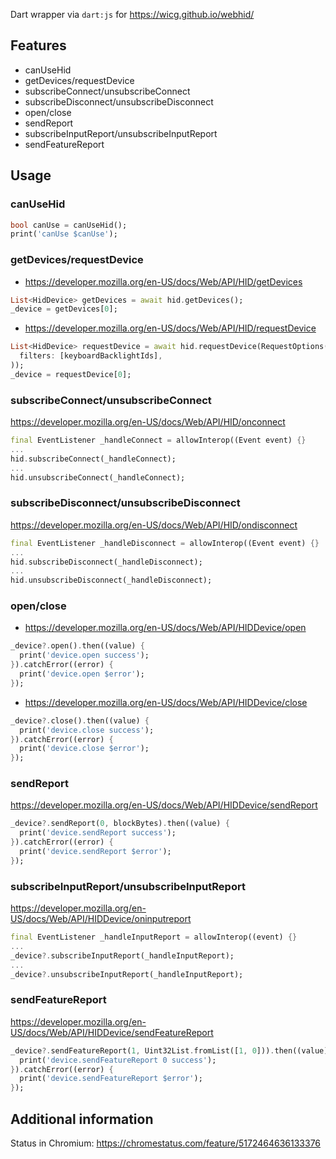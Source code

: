 Dart wrapper via `dart:js` for https://wicg.github.io/webhid/

## Features

- canUseHid
- getDevices/requestDevice
- subscribeConnect/unsubscribeConnect
- subscribeDisconnect/unsubscribeDisconnect
- open/close
- sendReport
- subscribeInputReport/unsubscribeInputReport
- sendFeatureReport

## Usage

### canUseHid

```dart
bool canUse = canUseHid();
print('canUse $canUse');
```

### getDevices/requestDevice

- https://developer.mozilla.org/en-US/docs/Web/API/HID/getDevices

```dart
List<HidDevice> getDevices = await hid.getDevices();
_device = getDevices[0];
```

- https://developer.mozilla.org/en-US/docs/Web/API/HID/requestDevice

```dart
List<HidDevice> requestDevice = await hid.requestDevice(RequestOptions(
  filters: [keyboardBacklightIds],
));
_device = requestDevice[0];
```

### subscribeConnect/unsubscribeConnect

https://developer.mozilla.org/en-US/docs/Web/API/HID/onconnect

```dart
final EventListener _handleConnect = allowInterop((Event event) {}
...
hid.subscribeConnect(_handleConnect);
...
hid.unsubscribeConnect(_handleConnect);
```

### subscribeDisconnect/unsubscribeDisconnect

https://developer.mozilla.org/en-US/docs/Web/API/HID/ondisconnect

```dart
final EventListener _handleDisconnect = allowInterop((Event event) {}
...
hid.subscribeDisconnect(_handleDisconnect);
...
hid.unsubscribeDisconnect(_handleDisconnect);
```

### open/close

- https://developer.mozilla.org/en-US/docs/Web/API/HIDDevice/open

```dart
_device?.open().then((value) {
  print('device.open success');
}).catchError((error) {
  print('device.open $error');
});
```

- https://developer.mozilla.org/en-US/docs/Web/API/HIDDevice/close

```dart
_device?.close().then((value) {
  print('device.close success');
}).catchError((error) {
  print('device.close $error');
});
```

### sendReport

https://developer.mozilla.org/en-US/docs/Web/API/HIDDevice/sendReport

```dart
_device?.sendReport(0, blockBytes).then((value) {
  print('device.sendReport success');
}).catchError((error) {
  print('device.sendReport $error');
});
```

### subscribeInputReport/unsubscribeInputReport

https://developer.mozilla.org/en-US/docs/Web/API/HIDDevice/oninputreport

```dart
final EventListener _handleInputReport = allowInterop((event) {}
...
_device?.subscribeInputReport(_handleInputReport);
...
_device?.unsubscribeInputReport(_handleInputReport);
```

### sendFeatureReport

https://developer.mozilla.org/en-US/docs/Web/API/HIDDevice/sendFeatureReport

```dart
_device?.sendFeatureReport(1, Uint32List.fromList([1, 0])).then((value) {
  print('device.sendFeatureReport 0 success');
}).catchError((error) {
  print('device.sendFeatureReport $error');
});
```

## Additional information

Status in Chromium: https://chromestatus.com/feature/5172464636133376
